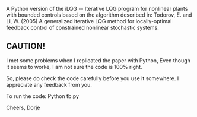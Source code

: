 A Python version of the iLQG 
-- Iterative LQG program for nonlinear plants with bounded controls based on the algorithm described in: 
Todorov, E. and Li, W. (2005) A generalized iterative LQG method for locally-optimal feedback control of constrained nonlinear stochastic systems.


CAUTION!
--------
I met some problems when I replicated the paper with Python,
Even though it seems to worke, I am not sure the code is 100% right.

So, please do check the code carefully before you use it somewhere.
I appreciate any feedback from you.


To run the code:
Python tb.py


Cheers,
Dorje
